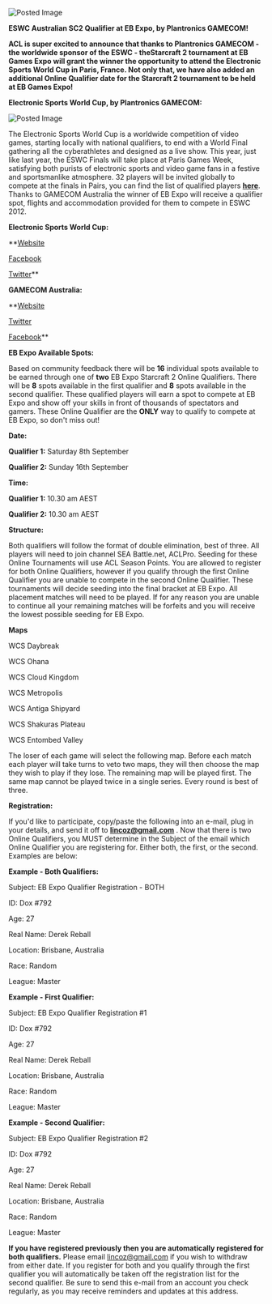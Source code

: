 ![Posted Image](http://i282.photobucket.com/albums/kk259/ilt12/ACLSc2OR4EBExpo.png)





**ESWC Australian SC2 Qualifier at EB Expo, by Plantronics GAMECOM!**





**ACL is super excited to announce that thanks to Plantronics GAMECOM - the worldwide sponsor of the ESWC - theStarcraft 2 tournament at EB Games Expo will grant the winner the opportunity to attend the Electronic Sports World Cup in Paris, France. Not only that, we have also added an additional Online Qualifier date for the Starcraft 2 tournament to be held at EB Games Expo!**





**Electronic Sports World Cup, by Plantronics GAMECOM:**


![Posted Image](http://i282.photobucket.com/albums/kk259/ilt12/ESWC.png)




The Electronic Sports World Cup is a worldwide competition of video games, starting locally with national qualifiers, to end with a World Final gathering all the cyberathletes and designed as a live show. This year, just like last year, the ESWC Finals will take place at Paris Games Week, satisfying both purists of electronic sports and video game fans in a festive and sportsmanlike atmosphere. 32 players will be invited globally to compete at the finals in Pairs, you can find the list of qualified players 
**[here](http://www.eswc.com/en/2012/game/sc2)**. Thanks to GAMECOM Australia the winner of EB Expo will receive a qualifier spot, flights and accommodation provided for them to compete in ESWC 2012.






**Electronic Sports World Cup:**



**[Website](http://www.eswc.com/)


[Facebook](http://www.facebook.com/esworldcup)


[Twitter](https://twitter.com/esworldcup)**






**GAMECOM Australia:**



**[Website](http://gamecom.com.au/)


[Twitter](https://twitter.com/GAMECOMau)


[Facebook](http://www.facebook.com/GAMECOMau)**





**EB Expo Available Spots:**

Based on community feedback there will be 
**16** individual spots available to be earned through one of 
**two**
 EB Expo Starcraft 2 Online Qualifiers. There will be 
**8** spots available in the first qualifier and 
**8** spots available in the second qualifier. These qualified players will earn a spot to compete at EB Expo and show off your skills in front of thousands of spectators and gamers. These Online Qualifier are the 
**ONLY** way to qualify to compete at EB Expo, so don't miss out!






**Date:**


**Qualifier 1:**
 Saturday 8th September



**Qualifier 2:**
 Sunday 16th September






**Time:**


**Qualifier 1:**
 10.30 am AEST



**Qualifier 2:**
 10.30 am AEST






**Structure:**

Both qualifiers will follow the format of double elimination, best of three. All players will need to join channel SEA Battle.net, ACLPro. Seeding for these Online Tournaments will use ACL Season Points. You are allowed to register for both Online Qualifiers, however if you qualify through the first Online Qualifier you are unable to compete in the second Online Qualifier. These tournaments will decide seeding into the final bracket at EB Expo. All placement matches will need to be played. If for any reason you are unable to continue all your remaining matches will be forfeits and you will receive the lowest possible seeding for EB Expo.


 



**Maps**


WCS Daybreak


WCS Ohana


WCS Cloud Kingdom


WCS Metropolis


WCS Antiga Shipyard


WCS Shakuras Plateau


WCS Entombed Valley





The loser of each game will select the following map. Before each match each player will take turns to veto two maps, they will then choose the map they wish to play if they lose. The remaining map will be played first. The same map cannot be played twice in a single series. Every round is best of three.






**Registration:**

If you'd like to participate, copy/paste the following into an e-mail, plug in your details, and send it off to 
**lincoz@gmail.com**
. Now that there is two Online Qualifiers, you MUST determine in the Subject of the email which Online Qualifier you are registering for. Either both, the first, or the second. Examples are below:






**Example - Both Qualifiers:**


Subject: EB Expo Qualifier Registration - BOTH


ID: Dox #792


Age: 27


Real Name: Derek Reball


Location: Brisbane, Australia


Race: Random


League: Master






**Example - First Qualifier:**


Subject: EB Expo Qualifier Registration #1


ID: Dox #792


Age: 27


Real Name: Derek Reball


Location: Brisbane, Australia


Race: Random


League: Master






**Example - Second Qualifier:**


Subject: EB Expo Qualifier Registration #2


ID: Dox #792


Age: 27


Real Name: Derek Reball


Location: Brisbane, Australia


Race: Random


League: Master






**If you have registered previously then you are automatically registered for both qualifiers.**
Please email lincoz@gmail.com if you wish to withdraw from either date. If you register for both and you qualify through the first qualifier you will automatically be taken off the registration list for the second qualifier. Be sure to send this e-mail from an account you check regularly, as you may receive reminders and updates at this address.